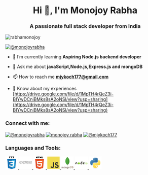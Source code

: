 <h1 align="center">Hi 👋, I'm Monojoy Rabha</h1>
<h3 align="center">A passionate full stack developer from India</h3>

<p align="left"> <img src="https://komarev.com/ghpvc/?username=rabhamonojoy&label=Profile%20views&color=0e75b6&style=flat" alt="rabhamonojoy" /> </p>

<p align="left"> <a href="https://twitter.com/@monojoyrabha" target="blank"><img src="https://img.shields.io/twitter/follow/@monojoyrabha?logo=twitter&style=for-the-badge" alt="@monojoyrabha" /></a> </p>

- 🌱 I’m currently learning **Aspiring Node.js backend developer**

- 💬 Ask me about **javaScript,Node.js,Express.js and mongoDB**

- 📫 How to reach me **mjykoch177@gmail.com**

- 📄 Know about my experiences [https://drive.google.com/file/d/1MpTH4rQeZ3i-BIYwDCniBMks8sA2oNSl/view?usp=sharing](https://drive.google.com/file/d/1MpTH4rQeZ3i-BIYwDCniBMks8sA2oNSl/view?usp=sharing)

<h3 align="left">Connect with me:</h3>
<p align="left">
<a href="https://twitter.com/@monojoyrabha" target="blank"><img align="center" src="https://raw.githubusercontent.com/rahuldkjain/github-profile-readme-generator/master/src/images/icons/Social/twitter.svg" alt="@monojoyrabha" height="30" width="40" /></a>
<a href="https://linkedin.com/in/monojoy rabha" target="blank"><img align="center" src="https://raw.githubusercontent.com/rahuldkjain/github-profile-readme-generator/master/src/images/icons/Social/linked-in-alt.svg" alt="monojoy rabha" height="30" width="40" /></a>
<a href="https://www.hackerrank.com/@mjykoch177" target="blank"><img align="center" src="https://raw.githubusercontent.com/rahuldkjain/github-profile-readme-generator/master/src/images/icons/Social/hackerrank.svg" alt="@mjykoch177" height="30" width="40" /></a>
</p>

<h3 align="left">Languages and Tools:</h3>
<p align="left"> <a href="https://www.w3schools.com/css/" target="_blank" rel="noreferrer"> <img src="https://raw.githubusercontent.com/devicons/devicon/master/icons/css3/css3-original-wordmark.svg" alt="css3" width="40" height="40"/> </a> <a href="https://expressjs.com" target="_blank" rel="noreferrer"> <img src="https://raw.githubusercontent.com/devicons/devicon/master/icons/express/express-original-wordmark.svg" alt="express" width="40" height="40"/> </a> <a href="https://www.w3.org/html/" target="_blank" rel="noreferrer"> <img src="https://raw.githubusercontent.com/devicons/devicon/master/icons/html5/html5-original-wordmark.svg" alt="html5" width="40" height="40"/> </a> <a href="https://developer.mozilla.org/en-US/docs/Web/JavaScript" target="_blank" rel="noreferrer"> <img src="https://raw.githubusercontent.com/devicons/devicon/master/icons/javascript/javascript-original.svg" alt="javascript" width="40" height="40"/> </a> <a href="https://www.mongodb.com/" target="_blank" rel="noreferrer"> <img src="https://raw.githubusercontent.com/devicons/devicon/master/icons/mongodb/mongodb-original-wordmark.svg" alt="mongodb" width="40" height="40"/> </a> <a href="https://nodejs.org" target="_blank" rel="noreferrer"> <img src="https://raw.githubusercontent.com/devicons/devicon/master/icons/nodejs/nodejs-original-wordmark.svg" alt="nodejs" width="40" height="40"/> </a> <a href="https://www.python.org" target="_blank" rel="noreferrer"> <img src="https://raw.githubusercontent.com/devicons/devicon/master/icons/python/python-original.svg" alt="python" width="40" height="40"/> </a> </p>
